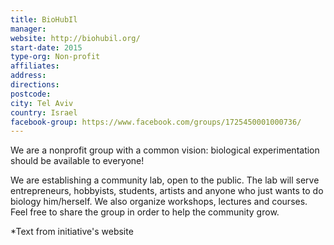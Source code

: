 ```yaml
---
title: BioHubIl
manager:
website: http://biohubil.org/
start-date: 2015
type-org: Non-profit
affiliates:
address:
directions:
postcode:
city: Tel Aviv
country: Israel
facebook-group: https://www.facebook.com/groups/1725450001000736/
---
```


We are a nonprofit group with a common vision: biological experimentation should be available to everyone!


We are establishing a community lab, open to the public. The lab will serve entrepreneurs, hobbyists, students, artists and anyone who just wants to do biology him/herself.
We also organize workshops, lectures and courses.
Feel free to share the group in order to help the community grow.


\*Text from initiative's website
